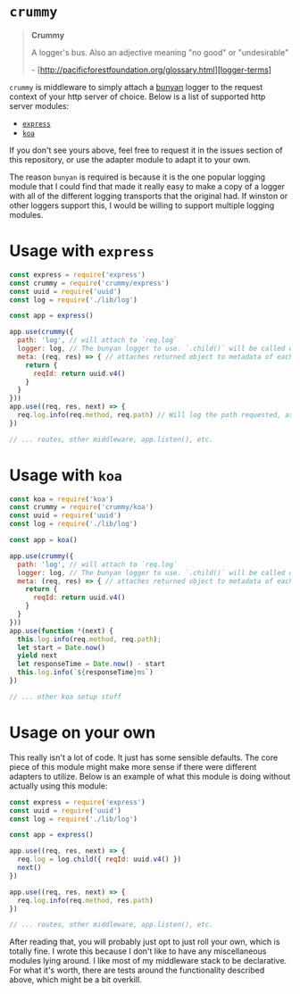 # `crummy`

> **Crummy**
>
> A logger's bus. Also an adjective meaning "no good" or "undesirable"
>
> \- [http://pacificforestfoundation.org/glossary.html][logger-terms]

`crummy` is middleware to simply attach a [bunyan][bunyan] logger to the request
context of your http server of choice. Below is a list of supported http server
modules:

* [`express`](http://expressjs.com/)
* [`koa`](http://koajs.com/)

If you don't see yours above, feel free to request it in the issues section of
this repository, or use the adapter module to adapt it to your own.

The reason `bunyan` is required is because it is the one popular logging module
that I could find that made it really easy to make a copy of a logger with all
of the different logging transports that the original had. If winston or other
loggers support this, I would be willing to support multiple logging modules.

# Usage with `express`

```js
const express = require('express')
const crummy = require('crummy/express')
const uuid = require('uuid')
const log = require('./lib/log')

const app = express()

app.use(crummy({
  path: 'log', // will attach to `req.log`
  logger: log, // The bunyan logger to use. `.child()` will be called on it
  meta: (req, res) => { // attaches returned object to metadata of each log in the request
    return {
      reqId: return uuid.v4()
    }
  }
}))
app.use((req, res, next) => {
  req.log.info(req.method, req.path) // Will log the path requested, as well as any default meta data
})

// ... routes, other middleware, app.listen(), etc.
```

# Usage with `koa`

```js
const koa = require('koa')
const crummy = require('crummy/koa')
const uuid = require('uuid')
const log = require('./lib/log')

const app = koa()

app.use(crummy({
  path: 'log', // will attach to `req.log`
  logger: log, // The bunyan logger to use. `.child()` will be called on it
  meta: (req, res) => { // attaches returned object to metadata of each log in the request
    return {
      reqId: return uuid.v4()
    }
  }
}))
app.use(function *(next) {
  this.log.info(req.method, req.path);
  let start = Date.now()
  yield next
  let responseTime = Date.now() - start
  this.log.info(`${responseTime}ms`)
})

// ... other koa setup stuff
```

# Usage on your own

This really isn't a lot of code. It just has some sensible defaults. The core
piece of this module might make more sense if there were different adapters to
utilize. Below is an example of what this module is doing without actually using
this module:

```js
const express = require('express')
const uuid = require('uuid')
const log = require('./lib/log')

const app = express()

app.use((req, res, next) => {
  req.log = log.child({ reqId: uuid.v4() })
  next()
})

app.use((req, res, next) => {
  req.log.info(req.method, res.path)
})

// ... routes, other middleware, app.listen(), etc.
```

After reading that, you will probably just opt to just roll your own, which is
totally fine. I wrote this because I don't like to have any miscellaneous
modules lying around. I like most of my middleware stack to be declarative. For
what it's worth, there are tests around the functionality described above, which
might be a bit overkill.

[logger-terms]: http://pacificforestfoundation.org/glossary.html
[bunyan]: https://github.com/trentm/node-bunyan
